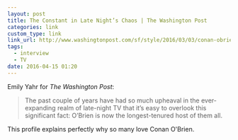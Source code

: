 ```yaml
---
layout: post
title: The Constant in Late Night’s Chaos | The Washington Post
categories: link
custom_type: link
link_url: http://www.washingtonpost.com/sf/style/2016/03/03/conan-obrien/
tags:
  - interview
  - TV
date: 2016-04-15 01:20
---
```

Emily Yahr for *The Washington Post*:

> The past couple of years have had so much upheaval in the ever-expanding realm of late-night TV that it’s easy to overlook this significant fact: O’Brien is now the longest-tenured host of them all.

This profile explains perfectly why so many love Conan O'Brien.
